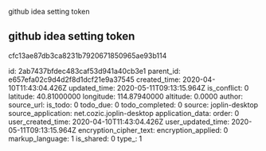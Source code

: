 github idea setting token

## github idea setting token
 
cfc13ae87db3ca8231b7920671850965ae93b114

id: 2ab7437bfdec483caf53d941a40cb3e1
parent_id: e657efa02c9d4d2f8d1dcf21e9a37545
created_time: 2020-04-10T11:43:04.426Z
updated_time: 2020-05-11T09:13:15.964Z
is_conflict: 0
latitude: 40.81000000
longitude: 114.87940000
altitude: 0.0000
author: 
source_url: 
is_todo: 0
todo_due: 0
todo_completed: 0
source: joplin-desktop
source_application: net.cozic.joplin-desktop
application_data: 
order: 0
user_created_time: 2020-04-10T11:43:04.426Z
user_updated_time: 2020-05-11T09:13:15.964Z
encryption_cipher_text: 
encryption_applied: 0
markup_language: 1
is_shared: 0
type_: 1